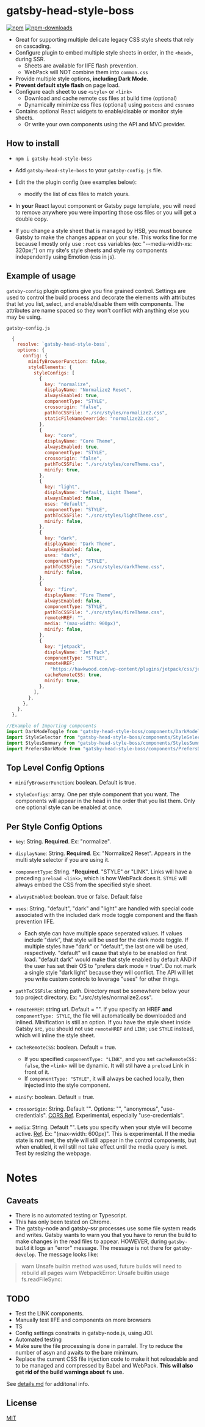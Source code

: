 # gatsby-head-style-boss 

[![npm][npm]][npm-url]
[![npm-downloads][npm-downloads]][npm-url]

- Great for supporting multiple delicate legacy CSS style sheets that rely on cascading.
- Configure plugin to embed multiple style sheets in order, in the `<head>`, during SSR.
  - Sheets are available for IIFE flash prevention.
  - WebPack will NOT combine them into `common.css`
- Provide multiple style options, **including Dark Mode**.
- **Prevent default style flash** on page load.
- Configure each sheet to use `<style>` or `<link>`
  - Download and cache remote css files at build time (optional)
  - Dynamically minimize css files (optional) using `postcss` and `cssnano`
- Contains optional React widgets to enable/disable or monitor style sheets.
  - Or write your own components using the API and MVC provider.

## How to install

- `npm i gatsby-head-style-boss`

- Add `gatsby-head-style-boss` to your `gatsby-config.js` file.

- Edit the the plugin config (see examples below):
  - modify the list of css files to match yours.  

- In **your** React layout component or Gatsby page template, you will need to remove anywhere you were importing those css files or you will get a double copy.

- If you change a style sheet that is managed by HSB, you must bounce Gatsby to make the changes appear on your site. This works fine for me because I mostly only use `:root` css variables (ex: "--media-width-xs: 320px;") on my site's style sheets and style my components independently using Emotion (css in js).


## Example of usage

`gatsby-config` plugin options give you fine grained control. Settings are used to control the build process and decorate the elements with attributes that let you list, select, and enable/disable them with components. The attributes are name spaced so they won't conflict with anything else you may be using.

`gatsby-config.js`
```js
  {
    resolve: `gatsby-head-style-boss`,
    options: {
      config: {
        minifyBrowserFunction: false,
        styleElements: {
          styleConfigs: [
            {
              key: "normalize",
              displayName: "Normalize2 Reset",
              alwaysEnabled: true,
              componentType: "STYLE",
              crossorigin: "false",
              pathToCSSFile: "./src/styles/normalize2.css",
              staticFileNameOverride: "normalize22.css",
            },
            {
              key: "core",
              displayName: "Core Theme",
              alwaysEnabled: true,
              componentType: "STYLE",
              crossorigin: "false",
              pathToCSSFile: "./src/styles/coreTheme.css",
              minify: true,
            },
            {
              key: "light",
              displayName: "Default, Light Theme",
              alwaysEnabled: false,
              uses: "default",
              componentType: "STYLE",
              pathToCSSFile: "./src/styles/lightTheme.css",
              minify: false,
            },
            {
              key: "dark",
              displayName: "Dark Theme",
              alwaysEnabled: false,
              uses: "dark",
              componentType: "STYLE",
              pathToCSSFile: "./src/styles/darkTheme.css",
              minify: false,
            },
            {
              key: "fire",
              displayName: "Fire Theme",
              alwaysEnabled: false,
              componentType: "STYLE",
              pathToCSSFile: "./src/styles/fireTheme.css",
              remoteHREF: "",
              media: "(max-width: 900px)",
              minify: false,
            },
            {
              key: "jetpack",
              displayName: "Jet Pack",
              componentType: "STYLE",
              remoteHREF:
                "https://hawkwood.com/wp-content/plugins/jetpack/css/jetpack.css?ver=9.8.1",
              cacheRemoteCSS: true,
              minify: true,
            },
          ],
        },
      },
    },
  },
```

```js
//Example of Importing components
import DarkModeToggle from "gatsby-head-style-boss/components/DarkModeToggle"
import StyleSelector from "gatsby-head-style-boss/components/StyleSelector"
import StylesSummary from "gatsby-head-style-boss/components/StylesSummary"
import PrefersDarkMode from "gatsby-head-style-boss/components/PrefersDarkMode"
```

## Top Level Config Options

- `minifyBrowserFunction`: boolean. Default is true.

- `styleConfigs`: array. One per style component that you want. The components will appear in the head in the order that you list them. Only one optional style can be enabled at once. 

## Per Style Config Options

- `key`: String. **Required**. Ex: "normalize".

- `displayName`: String. **Required**. Ex: "Normalize2 Reset". Appears in the multi style selector if you are using it.

- `componentType`: String. ***Required**. "STYLE" or "LINK". Links will have a preceding `preload <link>`, which is how WebPack does it. `STYLE` will always embed the CSS from the specified style sheet.

- `alwaysEnabled`: boolean. true or false. Default false

- `uses`: String. "default", "dark" and "light" are handled with special code associated with the included dark mode toggle component and the flash prevention IIFE. 
  - Each style can have multiple space seperated values. If values include "dark", that style will be used for the dark mode toggle. If multiple styles have "dark" or "default", the last one will be used, respectively. "default" will cause that style to be enabled on first load. "default dark" would make that style enabled by default AND if the user has set their OS to "prefers dark mode = true". Do not mark a single style "dark light" because they will conflict. The API will let you write custom controls to leverage "uses" for other things.

- `pathToCSSFile`: string path. Directory must be somewhere below your top project directory. Ex: "./src/styles/normalize2.css".

- `remoteHREF`: string url. Default = "". If you specify an HREF **and** `componentType: STYLE`, the file will automatically be downloaded and inlined. Minification is still an option. If you have the style sheet inside Gatsby src, you should not use `remoteHREF` and `LINK`; use `STYLE` instead, which will inline the style sheet.

- `cacheRemoteCSS`: boolean. Default = true. 
  - If you specified `componentType: "LINK"`, and you set `cacheRemoteCSS: false`, the `<link>` will be dynamic. It will stil have a `preload` Link in front of it. 
  - If `componentType: "STYLE"`, it will always be cached locally, then injected into the style component.

- `minify`: boolean. Default = true.

- `crossorigin`: String. Default "". Options: "", "anonymous", "use-credentials". [CORS Ref](https://developer.mozilla.org/en-US/docs/Web/HTML/Element/link). Experimental, especially "use-credentials". 

- `media`: String. Default "". Lets you specify when your style will become active. [Ref](https://www.w3schools.com/tags/att_style_media.asp). Ex: "(max-width: 600px)". This is experimental. If the media state is not met, the style will still appear in the control components, but when enabled, it will still not take effect until the media query is met. Test by resizing the webpage. 

# Notes

## Caveats
- There is no automated testing or Typescript.
- This has only been tested on Chrome.
- The gatsby-node and gatsby-ssr processes use some file system reads and writes. Gatsby wants to warn you that you have to rerun the build to make changes in the read files to appear. HOWEVER, during `gatsby-build` it logs an "error" message. The message is not there for `gatsby-develop`. The message looks like:
> warn Unsafe builtin method was used, future builds will need to rebuild all pages
> warn WebpackError: Unsafe builtin usage fs.readFileSync: 

## TODO

- Test the LINK components.
- Manually test IIFE and components on more browsers
- TS
- Config settings constraits in gatsby-node.js, using JOI.
- Automated testing
- Make sure the file processing is done in parralel. Try to reduce the number of asyn and awaits to the bare minimum.
- Replace the current CSS file injection code to make it hot reloadable and to be managed and compressed by Babel and WebPack. **This will also get rid of the build warnings about `fs` use.**

See [details.md](details.md) for additonal info.

## License

[MIT](./LICENSE)

[npm]: https://img.shields.io/npm/v/gatsby-head-style-boss.svg
[npm-url]: https://npmjs.com/package/gatsby-head-style-boss
[npm-downloads]: https://img.shields.io/npm/dw/gatsby-head-style-boss
[node]: https://img.shields.io/node/v/gatsby-head-style-boss.svg
[node-url]: https://nodejs.org
[twitter]: https://img.shields.io/twitter/url?url=https%3A%2F%2Fshields.io
[twitter-url]: https://twitter.com/EdPike365
